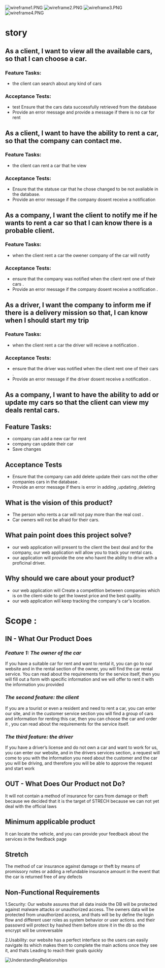 ![wireframe1.PNG](wireframe1.PNG)
![wireframe2.PNG](wireframe2.PNG)
![wireframe3.PNG](wireframe3.PNG)
![wireframe4.PNG](wireframe4.PNG)
# story
## As a client, I want to view all the available cars, so that I can choose a car.
### Feature Tasks:
- the client can search about any kind of cars 
### Acceptance Tests:
- test Ensure that the cars data successfully retrieved from the database
- Provide an error message and provide a message if there is no car for rent

## As a client, I want to have the ability to rent a car, so that the company can contact me.
### Feature Tasks:
- the client can rent a car that he view  
### Acceptance Tests:
- Ensure that the statuse car that he chose changed to be not avaliable in the database.
- Provide an error message if the company dosent receive a notification 

## As a company, I want the client to notify me if he wants to rent a car so that I can know there is a probable client. 
### Feature Tasks:
- when the client  rent a car the owener company of the car will notify  
### Acceptance Tests:
- ensure that the company was notified when the client rent one of their cars .
- Provide an error message if the company dosent receive a notification .
## As a driver, I want the company to inform me if there is a delivery mission so that, I can know when I should start my trip 
### Feature Tasks:
- when the client  rent a car the driver will recieve a notification .  
### Acceptance Tests:
- ensure that the driver was notified when the client rent one of their cars .
- Provide an error message if the driver dosent receive a notification .
## As a company, I want to have the ability to add or update my cars so that the client can view my deals rental cars. 
## Feature Tasks:
- company can add a new car for rent
- company can update their car 
- Save changes
## Acceptance Tests
- Ensure that the company can add delete update their cars not the other companies cars in the database .
- Provide an error message if thers is error in adding ,updating ,deleting 


## What is the vision of this product?
- The person who rents a car  will not pay more than the real cost .
- Car owners will not be afraid for their cars.
## What pain point does this project solve?
- our web application will present to the client the best deal and for the company, our web application will allow you to track your rental cars. 
- our application will provide the one who havnt the ability to drive with a proficinal driver.
## Why should we care about your product?
- our web application will Create a competition between companies which is on the client-side to get the lowest price and the best quality.
- our web application will keep tracking the company's car's location.


# Scope :
## IN - What Our Product Does

### ***Feature 1: The owner of the car***

If you have a suitable car for rent and want to rental it, you can go to our website and in the rental section of the owner, you will find the car rental service. You can read about the requirements for the service itself, then you will fill out a form with specific information and we will offer to rent it with the information you provided

### ***The second feature: the client***

If you are a tourist or even a resident and need to rent a car, you can enter our site, and in the customer service section you will find a group of cars and information for renting this car, then you can choose the car and order it
, you can read about the requirements for the service itself.

### ***The third feature: the driver***
If you have a driver’s license and do not own a car and want to work for us, you can enter our website, and in the drivers services section, a request will come to you with the information you need about the customer and the car you will be driving, and therefore you will be able to approve the request and start work


## OUT - What Does Our Product not Do?

It will not contain a method of insurance for cars from damage or theft because we decided that it is the target of STRECH because we can not yet deal with the official laws

## Minimum applicable product

It can locate the vehicle, and you can provide your feedback about the services in the feedback page

## Stretch 
The method of car insurance against damage or theft by means of promissory notes or adding a refundable insurance amount in the event that the car is returned free of any defects

## Non-Functional Requirements

1.Security: Our website assures that all data inside the DB will be protected against malware attacks or unauthorized access.
The owners data will be protected from unauthorized access, and thats will be by  define the login flow and different user roles as system behavior or user actions.
and their passowrd will protect by hashed them before store it in the db so the encrypt will be unreversable 


2.Usability: our website has a perfect interface so the users can easily navigate its which makes them to complete the main actions once they see it, and thats Leading to reach their goals quickly 

![UnderstandingRelationships](UnderstandingRelationships.jpg)

